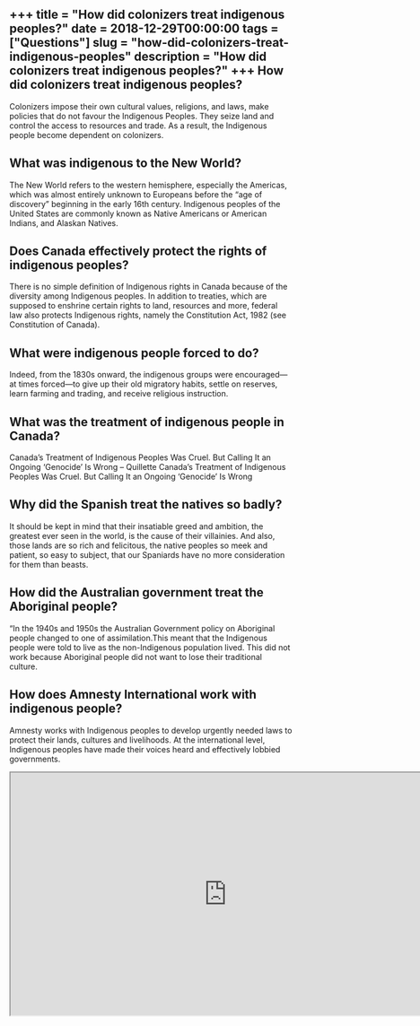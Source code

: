 +++
title = "How did colonizers treat indigenous peoples?"
date = 2018-12-29T00:00:00
tags = ["Questions"]
slug = "how-did-colonizers-treat-indigenous-peoples"
description = "How did colonizers treat indigenous peoples?"
+++
How did colonizers treat indigenous peoples?
--------------------------------------------

Colonizers impose their own cultural values, religions, and laws, make policies that do not favour the Indigenous Peoples. They seize land and control the access to resources and trade. As a result, the Indigenous people become dependent on colonizers.

What was indigenous to the New World?
-------------------------------------

The New World refers to the western hemisphere, especially the Americas, which was almost entirely unknown to Europeans before the “age of discovery” beginning in the early 16th century. Indigenous peoples of the United States are commonly known as Native Americans or American Indians, and Alaskan Natives.

Does Canada effectively protect the rights of indigenous peoples?
-----------------------------------------------------------------

There is no simple definition of Indigenous rights in Canada because of the diversity among Indigenous peoples. In addition to treaties, which are supposed to enshrine certain rights to land, resources and more, federal law also protects Indigenous rights, namely the Constitution Act, 1982 (see Constitution of Canada).

What were indigenous people forced to do?
-----------------------------------------

Indeed, from the 1830s onward, the indigenous groups were encouraged—at times forced—to give up their old migratory habits, settle on reserves, learn farming and trading, and receive religious instruction.

What was the treatment of indigenous people in Canada?
------------------------------------------------------

Canada’s Treatment of Indigenous Peoples Was Cruel. But Calling It an Ongoing ‘Genocide’ Is Wrong – Quillette Canada’s Treatment of Indigenous Peoples Was Cruel. But Calling It an Ongoing ‘Genocide’ Is Wrong

Why did the Spanish treat the natives so badly?
-----------------------------------------------

It should be kept in mind that their insatiable greed and ambition, the greatest ever seen in the world, is the cause of their villainies. And also, those lands are so rich and felicitous, the native peoples so meek and patient, so easy to subject, that our Spaniards have no more consideration for them than beasts.

How did the Australian government treat the Aboriginal people?
--------------------------------------------------------------

“In the 1940s and 1950s the Australian Government policy on Aboriginal people changed to one of assimilation.This meant that the Indigenous people were told to live as the non-Indigenous population lived. This did not work because Aboriginal people did not want to lose their traditional culture.

How does Amnesty International work with indigenous people?
-----------------------------------------------------------

Amnesty works with Indigenous peoples to develop urgently needed laws to protect their lands, cultures and livelihoods. At the international level, Indigenous peoples have made their voices heard and effectively lobbied governments.

<iframe allow="accelerometer; autoplay; clipboard-write; encrypted-media; gyroscope; picture-in-picture" allowfullscreen="" class="__youtube_prefs__  epyt-is-override  no-lazyload" data-no-lazy="1" data-origheight="433" data-origwidth="770" data-skipgform_ajax_framebjll="" height="433" id="_ytid_98747" loading="lazy" src="https://www.youtube.com/embed/EWbkuORslFI?enablejsapi=1&autoplay=0&cc_load_policy=0&cc_lang_pref=&iv_load_policy=1&loop=0&modestbranding=0&rel=1&fs=1&playsinline=0&autohide=2&theme=dark&color=red&controls=1&" title="YouTube player" width="770"></iframe>